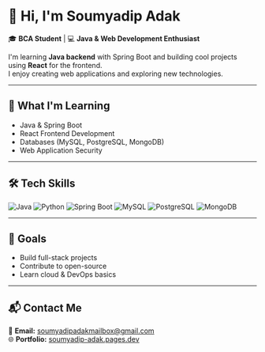 # 👋 Hi, I'm Soumyadip Adak

🎓 **BCA Student** | 💻 **Java & Web Development Enthusiast**

I'm learning **Java backend** with Spring Boot and building cool projects using **React** for the frontend.  
I enjoy creating web applications and exploring new technologies.

---

## 🌱 What I'm Learning
- Java & Spring Boot
- React Frontend Development
- Databases (MySQL, PostgreSQL, MongoDB)
- Web Application Security

---

## 🛠 Tech Skills
<div>
  <img src="https://img.icons8.com/color/48/java-coffee-cup-logo.png" alt="Java"/>
  <img src="https://img.icons8.com/color/48/python--v1.png" alt="Python"/>
<!--   <img src="https://img.icons8.com/color/48/html-5.png" alt="HTML5"/>
  <img src="https://img.icons8.com/color/48/css3.png" alt="CSS3"/> -->
<!--   <img src="https://img.icons8.com/color/48/javascript.png" alt="JavaScript"/>
  <img src="https://img.icons8.com/plasticine/100/react.png" alt="React"/> -->
  <img src="https://img.icons8.com/color/48/spring-logo.png" alt="Spring Boot"/>
  <img src="https://img.icons8.com/color/48/mysql-logo.png" alt="MySQL"/>
  <img src="https://img.icons8.com/color/48/postgreesql.png" alt="PostgreSQL"/>
  <img src="https://img.icons8.com/color/48/mongo-db.png" alt="MongoDB"/>
</div>

---

## 🚀 Goals
- Build full-stack projects
- Contribute to open-source
- Learn cloud & DevOps basics

---

## 📬 Contact Me
📧 **Email:** [soumyadipadakmailbox@gmail.com](mailto:soumyadipadakmailbox@gmail.com)  
🌐 **Portfolio:** [soumyadip-adak.pages.dev](https://soumyadip-adak.pages.dev)

